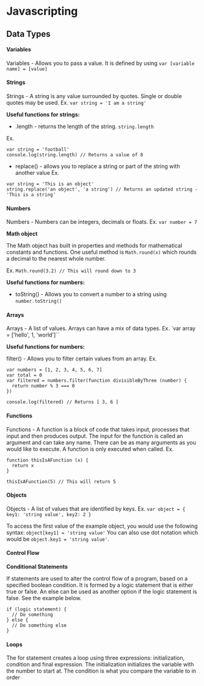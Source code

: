 # Javascripting

## Data Types
#### Variables

Variables - Allows you to pass a value. It is defined by using `var [variable name] = [value]`

#### Strings

Strings - A string is any value surrounded by quotes. Single or double quotes may be used. Ex. `var string = 'I am a string'`

**Useful functions for strings:**
* .length - returns the length of the string. `string.length`

Ex.
````
var string = 'football'
console.log(string.length) // Returns a value of 8
````

* replace() - allows you to replace a string or part of the string with another value
Ex.
````
var string = 'This is an object'
string.replace('an object', 'a string') // Returns an updated string - 'This is a string'
````

#### Numbers

Numbers - Numbers can be integers, decimals or floats. Ex. `var number = 7`

**Math object**

The Math object has built in properties and methods for mathematical constants and functions.
One useful method is `Math.round(x)` which rounds a decimal to the nearest whole number.

Ex.
`Math.round(3.2) // This will round down to 3`

**Useful functions for numbers:**

* toString() - Allows you to convert a number to a string using `number.toString()`

#### Arrays

Arrays - A list of values. Arrays can have a mix of data types. Ex. `var array = ['hello', 1, 'world']``

**Useful functions for numbers:**

filter() - Allows you to filter certain values from an array.  Ex.
````
var numbers = [1, 2, 3, 4, 5, 6, 7]
var total = 0
var filtered = numbers.filter(function divisibleByThree (number) {
  return number % 3 === 0
})

console.log(filtered) // Returns [ 3, 6 ]
````
#### Functions

Functions - A function is a block of code that takes input, processes that input and then produces output. The input for the function is called an argument and can take any name. There can be as many arguments as you would like to execute. A function is only executed when called.
Ex.
````
function thisIsAFunction (x) {
  return x
}

thisIsAFunction(5) // This will return 5
````

#### Objects

Objects - A list of values that are identified by keys. Ex. `var object = { key1: 'string value', key2: 2 }`

To access the first value of the example object, you would use the following syntax: `object[key1] = 'string value'`
You can also use dot notation which would be `object.key1 = 'string value'`.

#### Control Flow

**Conditional Statements**

If statements are used to alter the control flow of a program, based on a specified boolean condition.
It is formed by a logic statement that is either true or false. An else can be used as another option if the logic statement is false. See the example below.
````
if (logic statement) {
  // Do something
} else {
  // Do something else
}
````

#### Loops

The for statement creates a loop using three expressions: initialization, condition and final expression. The initialization initializes the variable with the number to start at. The condition is what you compare the variable to in order
